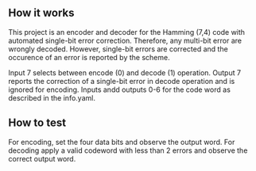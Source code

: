 <!---

This file is used to generate your project datasheet. Please fill in the information below and delete any unused
sections.

You can also include images in this folder and reference them in the markdown. Each image must be less than
512 kb in size, and the combined size of all images must be less than 1 MB.
-->

## How it works

This project is an encoder and decoder for the Hamming (7,4) code with automated single-bit error correction.
Therefore, any multi-bit error are wrongly decoded. However, single-bit errors are corrected and the occurence of an error is reported by the scheme.

Input 7 selects between encode (0) and decode (1) operation. Output 7 reports the correction of a single-bit error in decode operation and is ignored for encoding. Inputs andd outputs 0-6 for the code word as described in the info.yaml.

## How to test

For encoding, set the four data bits and observe the output word.
For decoding apply a valid codeword with less than 2 errors and observe the correct output word.
